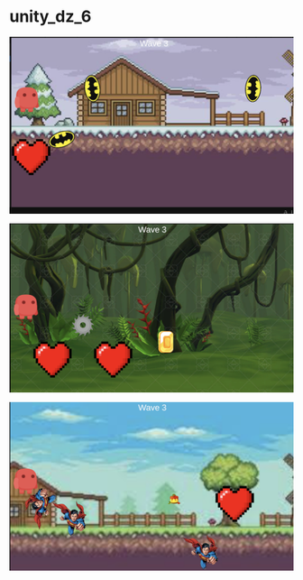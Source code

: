 # unity_dz_6

![result](images/result-1.png)

![result](images/result-2.png)

![result](images/result-3.png)

